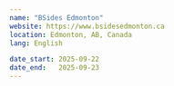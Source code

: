 ```yaml
---
name: "BSides Edmonton"
website: https://www.bsidesedmonton.ca
location: Edmonton, AB, Canada
lang: English

date_start: 2025-09-22
date_end:   2025-09-23
---
```

